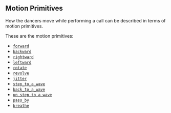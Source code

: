 ## Motion Primitives

How the dancers move while performing a call can be described in terms
of motion primitives.

These are the motion primitives:

- [`forward`](@ref)
- [`backward`](@ref)
- [`rightward`](@ref)
- [`leftward`](@ref)
- [`rotate`](@ref)
- [`revolve`](@ref)
- [`jitter`](@ref)
- [`step_to_a_wave`](@ref)
- [`back_to_a_wave`](@ref)
- [`un_step_to_a_wave`](@ref)
- [`pass_by`](@ref)
- [`breathe`](@ref)
